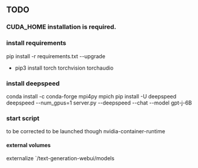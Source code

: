 ## TODO

### CUDA_HOME installation is required.

### install requirements 
pip install -r requirements.txt --upgrade
+ pip3 install torch torchvision torchaudio


### install deepspeed
conda install -c conda-forge mpi4py mpich
pip install -U deepspeed
deepspeed --num_gpus=1 server.py --deepspeed --chat --model gpt-j-6B

### start script
to be corrected to be launched though nvidia-container-runtime

#### external volumes
externalize `/text-generation-webui/models


